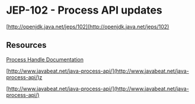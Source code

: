 # JEP-102 - Process API updates
[http://openjdk.java.net/jeps/102](http://openjdk.java.net/jeps/102)

## Resources
[Process Handle Documentation](http://download.java.net/jdk9/docs/api/java/lang/ProcessHandle.html)

[http://www.javabeat.net/java-process-api/](http://www.javabeat.net/java-process-api/)z

[http://www.javabeat.net/java-process-api/](http://www.javabeat.net/java-process-api/)

